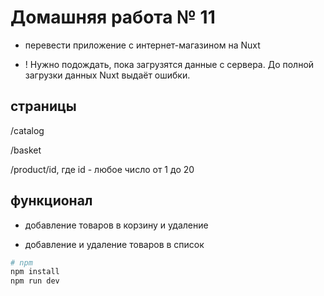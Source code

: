 # Домашняя работа № 11

- перевести приложение с интернет-магазином на Nuxt

- ! Нужно подождать, пока загрузятся данные с сервера. До полной загрузки данных Nuxt выдаёт ошибки.

## страницы

/catalog  

/basket

/product/id, где id - любое число от 1 до 20

## функционал

- добавление товаров в корзину и удаление 

- добавление и удаление товаров в список

```bash
# npm
npm install
npm run dev
```
